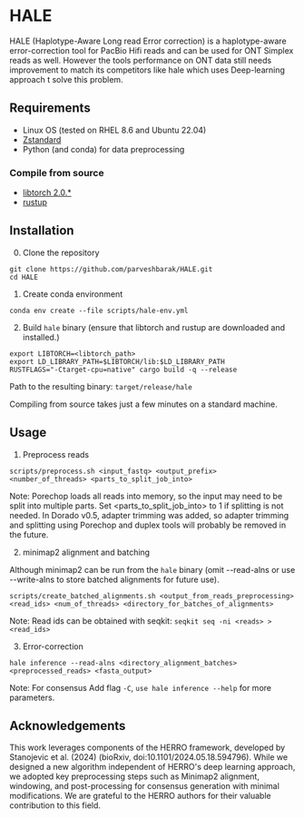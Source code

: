 # HALE

HALE (Haplotype-Aware Long read Error correction)  is a haplotype-aware error-correction tool for PacBio Hifi reads and can be used for ONT Simplex reads as well. However the tools performance on ONT data still needs improvement to match its competitors like hale which uses Deep-learning approach t solve this problem.

## Requirements

- Linux OS (tested on RHEL 8.6 and Ubuntu 22.04)
- [Zstandard](https://facebook.github.io/zstd/)
- Python (and conda) for data preprocessing

### Compile from source

- [libtorch 2.0.*](https://download.pytorch.org/libtorch/cu117/libtorch-cxx11-abi-shared-with-deps-2.0.1%2Bcu117.zip)
- [rustup](https://rustup.rs/)


## Installation

0. Clone the repository
```shell
git clone https://github.com/parveshbarak/HALE.git
cd HALE
```

1. Create conda environment
```shell
conda env create --file scripts/hale-env.yml
```

2. Build ```hale``` binary (ensure that libtorch and rustup are downloaded and installed.)

```shell
export LIBTORCH=<libtorch_path>
export LD_LIBRARY_PATH=$LIBTORCH/lib:$LD_LIBRARY_PATH
RUSTFLAGS="-Ctarget-cpu=native" cargo build -q --release
```
Path to the resulting binary: ```target/release/hale```

Compiling from source takes just a few minutes on a standard machine.

<!-- 
## Model Download

  1. Download model:
     
  For R10.4.1 data,
  ```shell
  wget -O model_R10_v0.1.pt https://zenodo.org/records/12683277/files/model_v0.1.pt?download=1
  ```
  For R9.4.1 data (experimental),
  ```shell
  wget -O model_R9_v0.1.pt https://zenodo.org/records/12683277/files/model_R9_v0.1.pt?download=1
  ```

Models can also be found on Zenodo: [https://zenodo.org/records/12683277](https://zenodo.org/records/12683277)

-->

## Usage

1. Preprocess reads
```shell
scripts/preprocess.sh <input_fastq> <output_prefix> <number_of_threads> <parts_to_split_job_into>
```
Note: Porechop loads all reads into memory, so the input may need to be split into multiple parts. Set <parts_to_split_job_into> to 1 if splitting is not needed. In Dorado v0.5, adapter trimming was added, so adapter trimming and splitting using Porechop and duplex tools will probably be removed in the future.

2. minimap2 alignment and batching

Although minimap2 can be run from the ```hale``` binary (omit --read-alns or use --write-alns to store batched alignments for future use).

```shell
scripts/create_batched_alignments.sh <output_from_reads_preprocessing> <read_ids> <num_of_threads> <directory_for_batches_of_alignments> 
```
Note: Read ids can be obtained with seqkit: ```seqkit seq -ni <reads> > <read_ids>```

3. Error-correction
```shell
hale inference --read-alns <directory_alignment_batches> <preprocessed_reads> <fasta_output> 
```
Note: For consensus Add flag ```-C```, ```use hale inference --help``` for more parameters.


## Acknowledgements

This work leverages components of the HERRO framework, developed by Stanojevic et al. (2024) (bioRxiv, doi:10.1101/2024.05.18.594796). While we designed a new algorithm independent of HERRO's deep learning approach, we adopted key preprocessing steps such as Minimap2 alignment, windowing, and post-processing for consensus generation with minimal modifications. We are grateful to the HERRO authors for their valuable contribution to this field.


<!-- 
## Demo data

Instructions for downloading and running the demo data can be found [here](https://github.com/lbcb-sci/hale/blob/main/demo/README.txt).

## Citing hale

> Stanojevic, D., Lin, D., Florez De Sessions, P., & Sikic, M. (2024). Telomere-to-telomere phased genome assembly using error-corrected Simplex nanopore reads. bioRxiv, 2024-05. [doi:10.1101/2024.05.18.594796](https://doi.org/10.1101/2024.05.18.594796)

## Results on HG002 data

HG002 data was assembled using hifiasm and compared to HiFi reads. Results for uncorrected reads are not given since they produce poor assembly. Currently, data is not publicly available.

Assembly results and comparison with Hifi reads and uncorrected UL are given in the table below. Assemblies were perform using:

1. Hifi reads/Duplex ONT reads/Corrected UL reads
2. Uncorrected Ultra-long ONT reads as UL reads
3. Parental Illumina data

Hifiasm command used for all experiments:
```shell
hifiasm -o <output_prefix> -t <num_threads> --ul <UL_reads> --ul-cut 10000 -1 <parent1_yak> -2 <parent2_yak> <HiFi/Duplex/Corrected UL reads>
```

### Results

<img src='hg002-assm-results.png' alt="HG002 Assembly Results" width='600'>


## Results on Error-corrected HG002 experimental, high-accuracy, UL data

Experimental high-accuracy, UL HG002 error-corrected reads can be downloaded as below. 
Raw data used for the error-correction can be found [here](https://labs.epi2me.io/gm24385_ncm23_preview/). Assemblies were done in the same way as in the previous section.

### Download
  1. Download error-corrected reads:
  ```shell
  wget -O HG002.experimentalUL.corrected.fasta.gz https://zenodo.org/records/13252378/files/HG002.experimentalUL.corrected.fasta.gz?download=1
  ```

### Results

Assembly results and comparison with Hifi reads and uncorrected UL are given in the table below. Assemblies were perform using:

1. Hifi/HQ Uncorrected UL/Corrected UL reads
2. HQ Uncorrected Ultra-long ONT reads as UL reads
3. Parental Illumina data

<img src='hg002-hq-assm-results.png' alt="HG002 HQ Assembly Results" width='600'>


## Acknowledgements

This work has been supported by AI Singapore 100 Experiments (100E) Programme under the project AI-driven De Novo Diploid Assembler (AISG2-100E-2021-076) in collaboration with Agency for Science, Technology and Research (A*STAR), and Oxford Nanopore Technologies plc. (ONT). -->



<!-- TO do:

  1. Update the readme file.
  2. Make the code clean by removing unwated things [like generate features in main file]
  3. Make the code faster by better parallelism
  4. Update the code to take different running schemes as input like [consenus, original mec, hale] etc.
  5. 




 -->